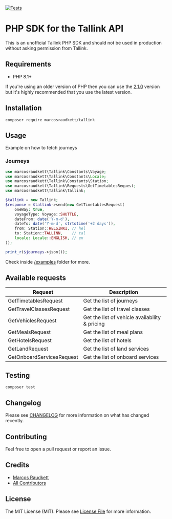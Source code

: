 [![Tests](https://github.com/marcosraudkett/tallink/actions/workflows/run-tests.yml/badge.svg)](https://github.com/marcosraudkett/tallink/actions/workflows/run-tests.yml)

# PHP SDK for the Tallink API

This is an unofficial Tallink PHP SDK and should not be used in production without asking permission from Tallink.

## Requirements

- PHP 8.1+

If you're using an older version of PHP then you can use the [2.1.0](https://github.com/marcosraudkett/tallink/releases/tag/2.1.0) version but it's highly recommended that you use the latest version.

## Installation

```
composer require marcosraudkett/tallink
```
## Usage 

Example on how to fetch journeys
### Journeys
```php
use marcosraudkett\Tallink\Constants\Voyage;
use marcosraudkett\Tallink\Constants\Locale;
use marcosraudkett\Tallink\Constants\Station;
use marcosraudkett\Tallink\Requests\GetTimetablesRequest;
use marcosraudkett\Tallink\Tallink;

$tallink = new Tallink;
$response = $tallink->send(new GetTimetablesRequest(
    oneWay: true,
    voyageType: Voyage::SHUTTLE,
    dateFrom: date('Y-m-d'),
    dateTo: date('Y-m-d', strtotime('+2 days')),
    from: Station::HELSINKI, // hel
    to: Station::TALLINN,    // tal
    locale: Locale::ENGLISH, // en
));

print_r($journeys->json()); 
```

Check inside [/examples](/examples/) folder for more.

## Available requests

| Request | Description |
| - | - | 
| GetTimetablesRequest | Get the list of journeys | 
| GetTravelClassesRequest | Get the list of travel classes | 
| GetVehiclesRequest | Get the list of vehicle availability & pricing | 
| GetMealsRequest | Get the list of meal plans | 
| GetHotelsRequest | Get the list of hotels | 
| GetLandRequest | Get the list of land services | 
| GetOnboardServicesRequest | Get the list of onboard services | 


## Testing

```
composer test
```

## Changelog

Please see [CHANGELOG](CHANGELOG.md) for more information on what has changed recently.

## Contributing

Feel free to open a pull request or report an issue.
## Credits

- [Marcos Raudkett](https://github.com/marcosraudkett)
- [All Contributors](../../contributors)

## License

The MIT License (MIT). Please see [License File](LICENSE.md) for more information.